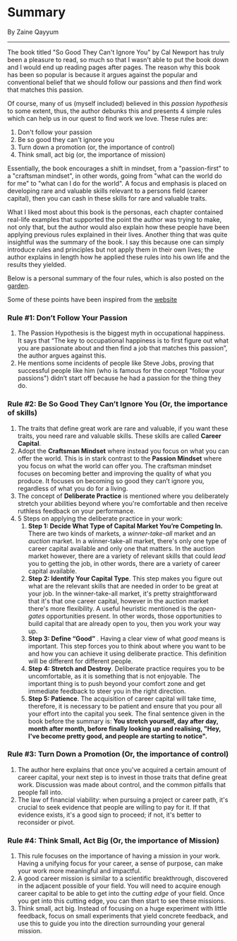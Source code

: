 # Summary

By Zaine Qayyum

---

The book titled "So Good They Can't Ignore You" by Cal Newport has truly been a pleasure to read, so much so that I wasn't able to put the book down and I would end up reading pages after pages. The reason why this book has been so popular is because it argues against the popular and conventional belief that we should follow our passions and *then* find work that matches this passion. 

Of course, many of us (myself included) believed in this *passion hypothesis* to some extent, thus, the author debunks this and presents 4 simple rules which can help us in our quest to find work we love. These rules are:

1) Don't follow your passion
2) Be so good they can't ignore you
3) Turn down a promotion (or, the importance of control)
4) Think small, act big (or, the importance of mission)

Essentially, the book encourages a shift in mindset, from a "passion-first" to a "craftsman mindset", in other words, going from "what can the world do for me" to "what can I do for the world". A focus and emphasis is placed on developing rare and valuable skills relevant to a persons field (career capital), then you can cash in these skills for rare and valuable traits.

What I liked most about this book is the personas, each chapter contained real-life examples that supported the point the author was trying to make, not only that, but the author would also explain how these people have been applying previous rules explained in their lives. Another thing that was quite insightful was the summary of the book. I say this because one can simply introduce rules and principles but not apply them in their own lives; the author explains in length how he applied these rules into his own life and the results they yielded.

Below is a personal summary of the four rules, which is also posted on the [garden](https://garden.zainezq.com/Books/so-good-they-cant-ignore-you).

Some of these points have been inspired from the
[website](https://jasonkwanhc.medium.com/book-summary-of-so-good-they-cant-ignore-you-58cb236fef0d)


### Rule #1: **Don’t Follow Your Passion**

1. The Passion Hypothesis is the biggest myth in occupational happiness. It says that “The key to occupational happiness
   is to first figure out what you are passionate about and then find a job that matches this passion”, the author
   argues against this.
2. He mentions some incidents of people like Steve Jobs, proving that successful people like him (who is famous for the
   concept "follow your passions") didn’t start off because he had a passion for the thing they do.

### Rule #2: Be So Good They Can’t Ignore You (Or, the importance of skills)

1. The traits that define great work are rare and valuable, if you want these traits, you need rare and valuable skills.
   These skills are called **Career Capital**.
2. Adopt the **Craftsman Mindset** where instead you focus on what you can offer the world. This is in stark contrast to
   the **Passion Mindset** where you focus on what the world can offer you. The craftsman mindset focuses on becoming
   better and improving the quality of what you produce. It focuses on becoming so good they can’t ignore you,
   regardless of what you do for a living.
3. The concept of **Deliberate Practice** is mentioned where you deliberately stretch your
   abilities beyond where you're comfortable and then receive ruthless feedback on your performance.
4. 5 Steps on applying the deliberate practice in your work:
   1. **Step 1: Decide What Type of Capital Market You’re Competing In.**  There are two kinds of markets, a
      *winner-take-all* market and an *auction* market. In a winner-take-all market, there's only one type of career
      capital available and only one that matters. In the auction market however, there are a variety of relevant
      skills that could *lead* you to getting the job, in other words, there are a variety of career capital available.
   2. **Step 2: Identify Your Capital Type**. This step makes you figure out what are the relevant skills that are
      needed in order to be great at your job. In the winner-take-all market, it's pretty straightforward that it's
      that one career capital, however in the auction market there's more flexibility. A useful heuristic mentioned is
      the *open-gates* opportunities present. In other words, those opportunities to build capital that are already
      open to you, then you work your way up.
   3. **Step 3: Define “Good”** . Having a clear view of what *good* means is important. This step forces you to think
      about where you want to be and how you can achieve it using deliberate practice. This definition will be
      different for different people.
   4. **Step 4: Stretch and Destroy**. Deliberate practice requires you to be uncomfortable, as it is something that is
      not enjoyable. The important thing is to push beyond your comfort zone and get immediate feedback to steer you in
      the right direction.
   5. **Step 5: Patience**. The acquisition of career capital will take time, therefore, it is necessary to be patient
      and ensure that you pour all your effort into the capital you seek. The final sentence given in the book before
      the summary is: **You stretch yourself, day after day, month after month, before finally looking up and
      realising, "Hey, I've become pretty good, and people are starting to notice".**

### Rule #3: Turn Down a Promotion (Or, the importance of control)

1. The author here explains that once you've acquired a certain amount of career capital, your next step is to invest
   in those traits that define great work. Discussion was made about control, and the common pitfalls that people fall
   into.
2. The law of financial viability: when pursuing a project or career path, it's crucial to seek evidence that people
   are willing to pay for it. If that evidence exists, it's a good sign to proceed; if not, it's better to reconsider or pivot.

### Rule #4: Think Small, Act Big (Or, the importance of Mission)

1. This rule focuses on the importance of having a mission in your work. Having a unifying focus for your career, a
   sense of purpose, can make your work more meaningful and impactful.
2. A good career mission is similar to a scientific breakthrough, discovered in the adjacent possible of your field.
   You will need to acquire enough career capital to be able to get into the *cutting edge* of your field. Once you
   get into this cutting edge, you can then start to see these missions.
3. Think small, act big. Instead of focusing on a huge experiment with little feedback, focus on small experiments
   that yield concrete feedback, and use this to guide you into the direction surrounding your general mission.
